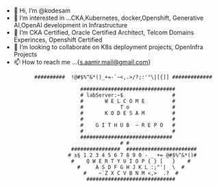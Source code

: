 - 👋 Hi, I’m @kodesam
- 👀 I’m interested in ...CKA,Kubernetes, docker,Openshift, Generative AI,OpenAI development in Infrastructure
- 🌱 I’m CKA Certified, Oracle Certified Architect, Telcom Domains Experinces, Openshift Certified
- 💞️ I’m looking to collaborate on K8s deployment projects, OpenInfra Projects
- 📫 How to reach me ...{s.aamir.mail@gmail.com}


<!---
KODESAM/KODESAM is a ✨ special ✨ repository because its `README.md` (this file) appears on your GitHub profile.
You can click the Preview link to take a look at your changes.
--->

              ##########  !@#$%^&*()_+=-`~<,.>/?;:'"\|[{]] #############

                             ###############################
                             # labServer:~$                #
                             #       W E L C O M E         #
                             #            T o              #
                             #       K O D E S A M         #
                             #                             # 
                             #    G I T H U B  ~ R E P O   #
                             #                             #
                             ##############################
                                          # #
                          ################  #######################
                         # ±§ 1 2 3 4 5 6 7 8 9 0 - _ += @#$%^&*()#
                          #    Q W E R T Y U I O P { } [   }    #
                            #     A S D F G H J K L :;"'|  \  #
                              #    ~`Z X C V B N M <,>  .?  #
                               #############################

